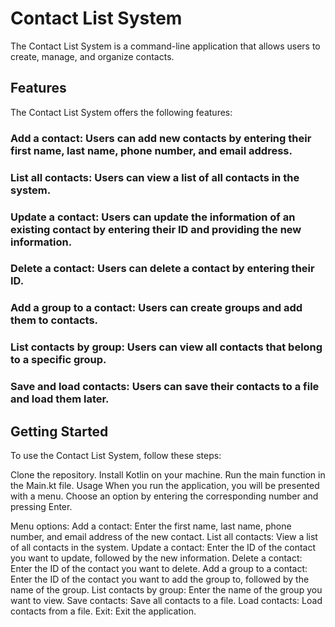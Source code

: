 

# Contact List System
The Contact List System is a command-line application that allows users to create, manage, and organize contacts.

## Features
The Contact List System offers the following features:

### Add a contact: Users can add new contacts by entering their first name, last name, phone number, and email address.


### List all contacts: Users can view a list of all contacts in the system.


### Update a contact: Users can update the information of an existing contact by entering their ID and providing the new information.

### Delete a contact: Users can delete a contact by entering their ID.

### Add a group to a contact: Users can create groups and add them to contacts.

### List contacts by group: Users can view all contacts that belong to a specific group.

### Save and load contacts: Users can save their contacts to a file and load them later.

## Getting Started
To use the Contact List System, follow these steps:

Clone the repository.
Install Kotlin on your machine.
Run the main function in the Main.kt file.
Usage
When you run the application, you will be presented with a menu. Choose an option by entering the corresponding number and pressing Enter.

Menu options:
Add a contact: Enter the first name, last name, phone number, and email address of the new contact.
List all contacts: View a list of all contacts in the system.
Update a contact: Enter the ID of the contact you want to update, followed by the new information.
Delete a contact: Enter the ID of the contact you want to delete.
Add a group to a contact: Enter the ID of the contact you want to add the group to, followed by the name of the group.
List contacts by group: Enter the name of the group you want to view.
Save contacts: Save all contacts to a file.
Load contacts: Load contacts from a file.
Exit: Exit the application.
